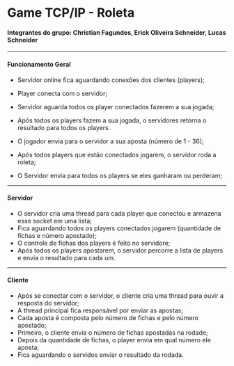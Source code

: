# Game TCP/IP - Roleta

#### Integrantes do grupo: Christian Fagundes,  Erick Oliveira Schneider, Lucas Schneider

-----------------

#### Funcionamento Geral

- Servidor online fica aguardando conexões dos clientes (players);
- Player conecta com o servidor; 
- Servidor aguarda todos os player conectados fazerem a sua jogada; 
- Após todos os players fazem a sua jogada, o servidores retorna o resultado para todos os players.

- O jogador envia para o servidor a sua aposta (número de 1 - 36);
- Após todos players que estão conectados jogarem, o servidor roda a roleta;
- O Servidor envia para todos os players se eles ganharam ou perderam;

-----------------

#### Servidor

- O servidor cria uma thread para cada player que conectou e armazena esse socket em uma lista;
- Fica aguardando todos os players conectados jogarem (quantidade de fichas e número apostado);
- O controle de fichas dos players é feito no servidore;
- Após todos os players apostarem, o servidor percorre a lista de players e envia o resultado para cada um.

-----------------

#### Cliente

- Após se conectar com o servidor, o cliente cria uma thread para ouvir a resposta do servidor;
- A thread principal fica responsável por enviar as apostas;
- Cada aposta é composta pelo número de fichas e pelo número apostado;
- Primeiro, o cliente envia o número de fichas apostadas na rodade;
- Depois da quantidade de fichas, o player envia em qual número ele aposta;
- Fica aguardando o servidos enviar o resultado da rodada.



